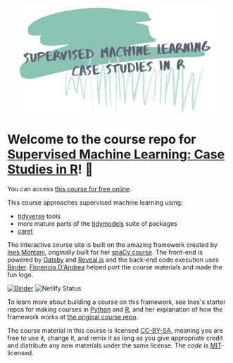 <p align="center">
<img src="static/logo.svg" align="center" width="450px"/>
</p>

# Welcome to the course repo for **[Supervised Machine Learning: Case Studies in R](https://supervised-ml-course.netlify.com/)**! 🎉 

You can access [this course for free online](https://supervised-ml-course.netlify.com/).

This course approaches supervised machine learning using:

- [tidyverse](https://tidyverse.tidyverse.org/) tools
- more mature parts of the [tidymodels](https://github.com/tidymodels) suite of packages
- [caret](https://topepo.github.io/caret/)

The interactive course site is built on the amazing framework created by [Ines Montani](https://ines.io/), originally built for her [spaCy course](https://course.spacy.io).  The front-end is powered by
[Gatsby](http://gatsbyjs.org/) and [Reveal.js](https://revealjs.com) and the
back-end code execution uses [Binder](https://mybinder.org). [Florencia D'Andrea](https://florencia.netlify.com/) helped port the course materials and made the fun logo.

[![Binder](https://mybinder.org/badge_logo.svg)](https://mybinder.org/v2/gh/juliasilge/supervised-ML-case-studies-course/binder) 
![Netlify Status](https://api.netlify.com/api/v1/badges/0a868ddd-58ad-421b-af91-1a084b011f44/deploy-status)

To learn more about building a course on this framework, see Ines's starter repos for making courses in [Python](https://github.com/ines/course-starter-python) and [R](https://github.com/ines/course-starter-r), and her explanation of how the framework works at [the original course repo](https://github.com/ines/spacy-course#-faq).


The course material in this course is licensed [CC-BY-SA](https://creativecommons.org/licenses/by-sa/4.0/), meaning you are free to use it, change it, and remix it as long as you give appropriate credit and distribute any new materials under the same license.  The _code_ is [MIT](https://opensource.org/licenses/MIT)-licensed.

